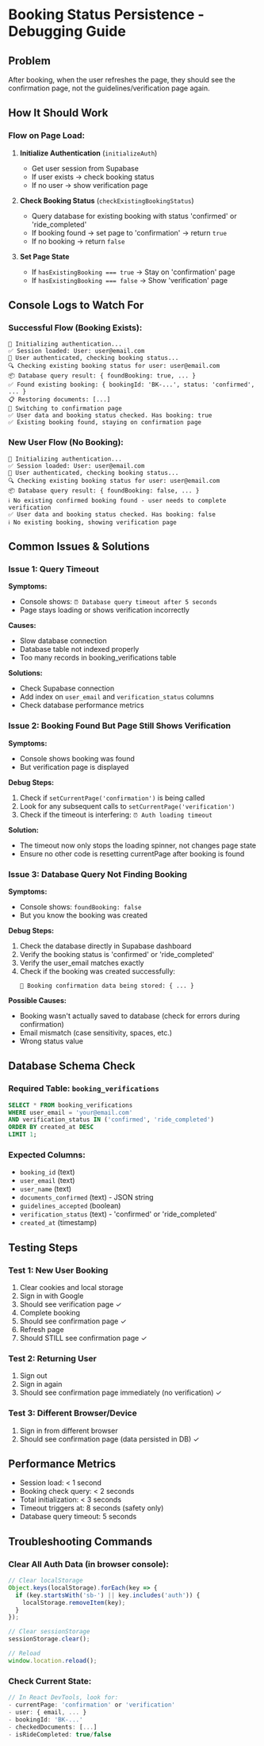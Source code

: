 # Booking Status Persistence - Debugging Guide

## Problem
After booking, when the user refreshes the page, they should see the confirmation page, not the guidelines/verification page again.

## How It Should Work

### Flow on Page Load:
1. **Initialize Authentication** (`initializeAuth`)
   - Get user session from Supabase
   - If user exists → check booking status
   - If no user → show verification page

2. **Check Booking Status** (`checkExistingBookingStatus`)
   - Query database for existing booking with status 'confirmed' or 'ride_completed'
   - If booking found → set page to 'confirmation' → return `true`
   - If no booking → return `false`

3. **Set Page State**
   - If `hasExistingBooking === true` → Stay on 'confirmation' page
   - If `hasExistingBooking === false` → Show 'verification' page

## Console Logs to Watch For

### Successful Flow (Booking Exists):
```
🔐 Initializing authentication...
✅ Session loaded: User: user@email.com
👤 User authenticated, checking booking status...
🔍 Checking existing booking status for user: user@email.com
📦 Database query result: { foundBooking: true, ... }
✅ Found existing booking: { bookingId: 'BK-...', status: 'confirmed', ... }
📋 Restoring documents: [...]
🔄 Switching to confirmation page
✅ User data and booking status checked. Has booking: true
✅ Existing booking found, staying on confirmation page
```

### New User Flow (No Booking):
```
🔐 Initializing authentication...
✅ Session loaded: User: user@email.com
👤 User authenticated, checking booking status...
🔍 Checking existing booking status for user: user@email.com
📦 Database query result: { foundBooking: false, ... }
ℹ️ No existing confirmed booking found - user needs to complete verification
✅ User data and booking status checked. Has booking: false
ℹ️ No existing booking, showing verification page
```

## Common Issues & Solutions

### Issue 1: Query Timeout
**Symptoms:**
- Console shows: `⏰ Database query timeout after 5 seconds`
- Page stays loading or shows verification incorrectly

**Causes:**
- Slow database connection
- Database table not indexed properly
- Too many records in booking_verifications table

**Solutions:**
- Check Supabase connection
- Add index on `user_email` and `verification_status` columns
- Check database performance metrics

### Issue 2: Booking Found But Page Still Shows Verification
**Symptoms:**
- Console shows booking was found
- But verification page is displayed

**Debug Steps:**
1. Check if `setCurrentPage('confirmation')` is being called
2. Look for any subsequent calls to `setCurrentPage('verification')`
3. Check if the timeout is interfering: `⏰ Auth loading timeout`

**Solution:**
- The timeout now only stops the loading spinner, not changes page state
- Ensure no other code is resetting currentPage after booking is found

### Issue 3: Database Query Not Finding Booking
**Symptoms:**
- Console shows: `foundBooking: false`
- But you know the booking was created

**Debug Steps:**
1. Check the database directly in Supabase dashboard
2. Verify the booking status is 'confirmed' or 'ride_completed'
3. Verify the user_email matches exactly
4. Check if the booking was created successfully:
   ```
   📝 Booking confirmation data being stored: { ... }
   ```

**Possible Causes:**
- Booking wasn't actually saved to database (check for errors during confirmation)
- Email mismatch (case sensitivity, spaces, etc.)
- Wrong status value

## Database Schema Check

### Required Table: `booking_verifications`
```sql
SELECT * FROM booking_verifications 
WHERE user_email = 'your@email.com' 
AND verification_status IN ('confirmed', 'ride_completed')
ORDER BY created_at DESC 
LIMIT 1;
```

### Expected Columns:
- `booking_id` (text)
- `user_email` (text)
- `user_name` (text)
- `documents_confirmed` (text) - JSON string
- `guidelines_accepted` (boolean)
- `verification_status` (text) - 'confirmed' or 'ride_completed'
- `created_at` (timestamp)

## Testing Steps

### Test 1: New User Booking
1. Clear cookies and local storage
2. Sign in with Google
3. Should see verification page ✓
4. Complete booking
5. Should see confirmation page ✓
6. Refresh page
7. Should STILL see confirmation page ✓

### Test 2: Returning User
1. Sign out
2. Sign in again
3. Should see confirmation page immediately (no verification) ✓

### Test 3: Different Browser/Device
1. Sign in from different browser
2. Should see confirmation page (data persisted in DB) ✓

## Performance Metrics

- Session load: < 1 second
- Booking check query: < 2 seconds
- Total initialization: < 3 seconds
- Timeout triggers at: 8 seconds (safety only)
- Database query timeout: 5 seconds

## Troubleshooting Commands

### Clear All Auth Data (in browser console):
```javascript
// Clear localStorage
Object.keys(localStorage).forEach(key => {
  if (key.startsWith('sb-') || key.includes('auth')) {
    localStorage.removeItem(key);
  }
});

// Clear sessionStorage
sessionStorage.clear();

// Reload
window.location.reload();
```

### Check Current State:
```javascript
// In React DevTools, look for:
- currentPage: 'confirmation' or 'verification'
- user: { email, ... }
- bookingId: 'BK-...'
- checkedDocuments: [...]
- isRideCompleted: true/false
```
